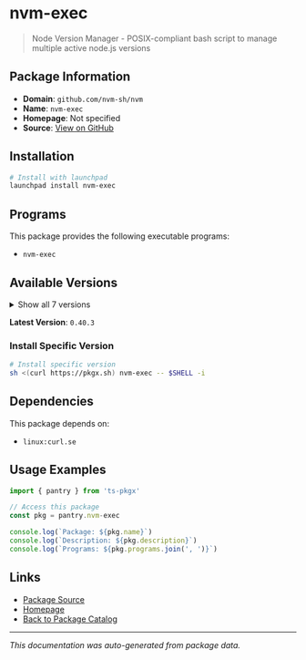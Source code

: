 # nvm-exec

> Node Version Manager - POSIX-compliant bash script to manage multiple active node.js versions

## Package Information

- **Domain**: `github.com/nvm-sh/nvm`
- **Name**: `nvm-exec`
- **Homepage**: Not specified
- **Source**: [View on GitHub](https://github.com/pkgxdev/pantry/tree/main/projects/github.com/nvm-sh/nvm/package.yml)

## Installation

```bash
# Install with launchpad
launchpad install nvm-exec
```

## Programs

This package provides the following executable programs:

- `nvm-exec`

## Available Versions

<details>
<summary>Show all 7 versions</summary>

- `0.40.3`, `0.40.2`, `0.40.1`, `0.40.0`, `0.39.7`
- `0.39.6`, `0.39.5`

</details>

**Latest Version**: `0.40.3`

### Install Specific Version

```bash
# Install specific version
sh <(curl https://pkgx.sh) nvm-exec -- $SHELL -i
```

## Dependencies

This package depends on:

- `linux:curl.se`

## Usage Examples

```typescript
import { pantry } from 'ts-pkgx'

// Access this package
const pkg = pantry.nvm-exec

console.log(`Package: ${pkg.name}`)
console.log(`Description: ${pkg.description}`)
console.log(`Programs: ${pkg.programs.join(', ')}`)
```

## Links

- [Package Source](https://github.com/pkgxdev/pantry/tree/main/projects/github.com/nvm-sh/nvm/package.yml)
- [Homepage](#)
- [Back to Package Catalog](../package-catalog.md)

---

*This documentation was auto-generated from package data.*
